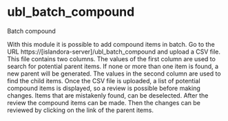 ubl_batch_compound
===========================

Batch compound

With this module it is possible to add compound items in batch.
Go to the URL https://[islandora-server]/ubl_batch_compound and upload a CSV file. This file contains two columns. The values of the first column are used to search for potential parent items. If none or more than one item is found, a new parent will be generated. The values in the second column are used to find the child items.
Once the CSV file is uploaded, a list of potential compound items is displayed, so a review is possible before making changes. Items that are mistakenly found, can be deselected.
After the review the compound items can be made. Then the changes can be reviewed by clicking on the link of the parent items.

